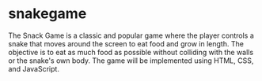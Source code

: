 # snakegame
The Snack Game is a classic and popular game where the player controls a snake that moves around the screen to eat food and grow in length. The objective is to eat as much food as possible without colliding with the walls or the snake's own body. The game will be implemented using HTML, CSS, and JavaScript.
